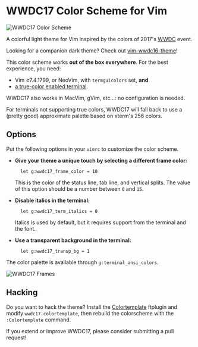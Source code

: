 # WWDC17 Color Scheme for Vim

![WWDC17 Color Scheme](https://raw.github.com/lifepillar/Resources/master/wwdc17/wwdc17.png)

A colorful light theme for Vim inspired by the colors of 2017's
[WWDC](https://developer.apple.com/wwdc/) event.

Looking for a companion dark theme? Check out
[vim-wwdc16-theme](https://github.com/lifepillar/vim-wwdc16-theme)!

This color scheme works **out of the box everywhere**. For the best experience,
you need:

- Vim ≥7.4.1799, or NeoVim, with `termguicolors` set, **and**
- [a true-color enabled terminal](https://gist.github.com/XVilka/8346728).

WWDC17 also works in MacVim, gVim, etc…: no configuration is needed.

For terminals not supporting true colors, WWDC17 will fall back to use a (pretty
good) approximate palette based on xterm's 256 colors.


## Options

Put the following options in your `vimrc` to customize the color scheme.

- **Give your theme a unique touch by selecting a different frame
  color:**

        let g:wwdc17_frame_color = 10

  This is the color of the status line, tab line, and vertical splits.
  The value of this option should be a number between `0` and `15`.

- **Disable italics in the terminal:**

        let g:wwdc17_term_italics = 0

  Italics is used by default, but it requires support from the terminal and the
  font.

- **Use a transparent background in the terminal:**

        let g:wwdc17_transp_bg = 1

The color palette is available through `g:terminal_ansi_colors`.

![WWDC17 Frames](https://raw.github.com/lifepillar/Resources/master/wwdc17/screenshot.png)


## Hacking

Do you want to hack the theme? Install the
[Colortemplate](https://github.com/lifepillar/vim-colortemplate) ftplugin and
modify `wwdc17.colortemplate`, then rebuild the colorscheme with the
`:Colortemplate` command.

If you extend or improve WWDC17, please consider submitting a pull request!

